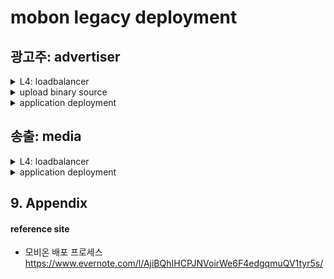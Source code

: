 # mobon legacy deployment

## 광고주: advertiser

<details>
<summary>L4: loadbalancer</summary>
<div markdown="1" desc="admin / enliple20!#">

$ telnet 119.205.238.46 23  
```
# /info/slb/virt 45

# /stats/slb/virt 29

# /cfg/slb/real 32
# dis
# diff
# ena
# apply
# save
```

</div>
</details>

<details>
<summary>upload binary source</summary>
<div markdown="1">

$ rsync -az /home/dreamsearch/public_html/WEB-INF rsync://10.251.0.3:/home/dreamsearch/public_html/

</div>
</details>

<details>
<summary>application deployment</summary>
<div markdown="1">

$ ssh sjlee@10.251.0.32 -p 7722
```
$ su -

$ sh /root/shell/was_sync.sh

```

</div>
</details>

## 송출: media

<details>
<summary>L4: loadbalancer</summary>
<div markdown="1" desc="admin / enliple20!#">

$ telnet 119.205.238.30 23  
```
# /info/slb/virt 45

# /stats/slb/virt 29

# /cfg/slb/real 32
# dis
# diff
# ena
# apply
# save
```

</div>
</details>

<details>
<summary>application deployment</summary>
<div markdown="1">

$ ssh sjlee@10.251.0.4 -p 7722
```
$ su -

$ sh /root/shell/was_sync.sh

```

</div>
</details>

## 9. Appendix

#### reference site

+ 모비온 배포 프로세스
https://www.evernote.com/l/AjiBQhIHCPJNVoirWe6F4edgqmuQV1tyr5s/
